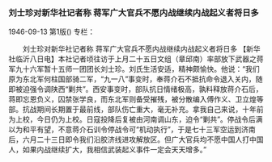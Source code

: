 ### 刘士珍对新华社记者称  蒋军广大官兵不愿内战继续内战起义者将日多

1946-09-13
第1版()
专栏：

　　刘士珍对新华社记者称
    蒋军广大官兵不愿内战继续内战起义者将日多
    【新华社临沂八日电】本社记者顷往访于上月二十五日文组（章邱南）率部放下武器之蒋军九十六军暂十五师一团团长刘士珍。刘氏生活安适，精神颇愉快。他说：“我们原为东北军何柱国部骑二军，“九一八”事变时，奉蒋介石不抵抗命令退入关内，随即被迫强令调陕西“剿共”。西安事变时，部队抗日情绪极高，孰料释放蒋介石后，蒋即忘恩负义，囚禁张学良，而东北军则备受摧残，被分散编入傅作义、卫立煌等部。抗战期间长期置于最前线，部队伤亡重大，毫无补充。拿我自己来说，十年前为上校，今日仍为上校。日寇投降后复被由河南调山东，迫令“剿共”。停战令后满以为和平有望，不意蒋介石训令停战令可“机动执行”，于是七十三军空运到济南后，六月二十三日即令我们沿胶济线进攻解放区。但广大官兵均不愿中国人打中国人，如果内战继续扩大，我相信武装起义事件一定会天天增多。”
